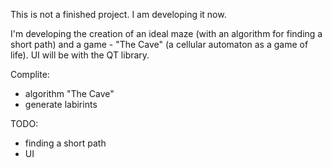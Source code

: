 This is not a finished project. I am developing it now.

I'm developing the creation of an ideal maze (with an algorithm for finding a short path)
and a game - "The Cave" (a cellular automaton as a game of life). UI will be with the QT library.

Complite:
- algorithm "The Cave"
- generate labirints

TODO:
- finding a short path
- UI
